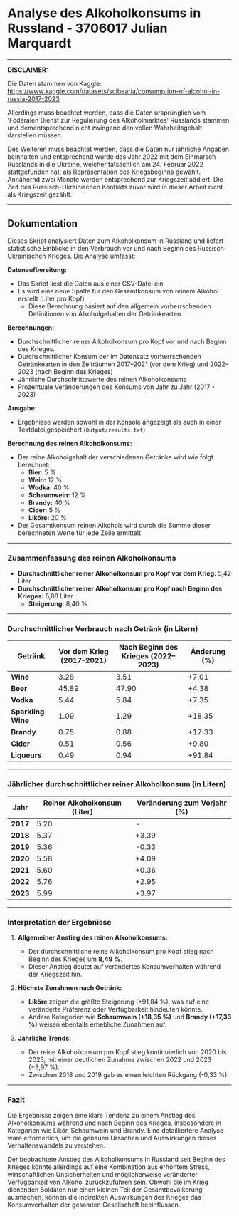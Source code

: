 # Analyse des Alkoholkonsums in Russland - 3706017 Julian Marquardt

---
**DISCLAIMER:**

Die Daten stammen von Kaggle: https://www.kaggle.com/datasets/scibearia/consumption-of-alcohol-in-russia-2017-2023

Allerdings muss beachtet werden, dass die Daten ursprünglich vom 'Föderalen Dienst zur Regulierung des Alkoholmarktes'
Russlands stammen und dementsprechend nicht zwingend den vollen Wahrheitsgehalt darstellen müssen.

Des Weiteren muss beachtet werden, dass die Daten nur jährliche Angaben beinhalten und entsprechend wurde das Jahr 2022 mit
dem Einmarsch Russlands in die Ukraine, welcher tatsächlich am 24. Februar 2022 stattgefunden hat, als Repräsentation des Kriegsbeginns gewählt.
Annähernd zwei Monate werden entsprechend zur Kriegszeit addiert. Die Zeit des Russisch-Ukrainischen Konflikts zuvor wird in dieser Arbeit nicht als Kriegszeit gezählt.

---

## Dokumentation

Dieses Skript analysiert Daten zum Alkoholkonsum in Russland und liefert statistische Einblicke in den Verbrauch vor und
nach Beginn des Russisch-Ukrainischen Krieges. Die Analyse umfasst:

**Datenaufbereitung:**
- Das Skript liest die Daten aus einer CSV-Datei ein
- Es wird eine neue Spalte für den Gesamtkonsum von reinem Alkohol erstellt (Liter pro Kopf)
  - Diese Berechnung basiert auf den allgemein vorherrschenden Definitionen von Alkoholgehalten der Getränkearten

**Berechnungen:**
- Durchschnittlicher reiner Alkoholkonsum pro Kopf vor und nach Beginn des Krieges.
- Durchschnittlicher Konsum der im Datensatz vorherrschenden Getränkearten in den Zeiträumen 2017–2021 (vor dem Krieg) und 2022–2023
(nach Beginn des Krieges)
- Jährliche Durchschnittswerte des reinen Alkoholkonsums
- Prozentuale Veränderungen des Konsums von Jahr zu Jahr (2017 - 2023)

**Ausgabe:**
- Ergebnisse werden sowohl in der Konsole angezeigt als auch in einer Textdatei gespeichert (`Output/results.txt`)

**Berechnung des reinen Alkoholkonsums:**
- Der reine Alkoholgehalt der verschiedenen Getränke wird wie folgt berechnet:
  - **Bier:** 5 %
  - **Wein:** 12 %
  - **Wodka:** 40 %
  - **Schaumwein:** 12 %
  - **Brandy:** 40 %
  - **Cider:** 5 %
  - **Liköre:** 20 %
- Der Gesamtkonsum reinen Alkohols wird durch die Summe dieser berechneten Werte für jede Zeile ermittelt

---

### Zusammenfassung des reinen Alkoholkonsums

- **Durchschnittlicher reiner Alkoholkonsum pro Kopf vor dem Krieg:** 5,42 Liter
- **Durchschnittlicher reiner Alkoholkonsum pro Kopf nach Beginn des Krieges:** 5,88 Liter
  - **Steigerung:** 8,40 %

---

### Durchschnittlicher Verbrauch nach Getränk (in Litern)

| Getränk            | Vor dem Krieg (2017–2021) | Nach Beginn des Krieges (2022–2023) | Änderung (%) |
|--------------------|---------------------------|-------------------------------------|--------------|
| **Wine**           | 3.28                      | 3.51                                | +7.01        |
| **Beer**           | 45.89                     | 47.90                               | +4.38        |
| **Vodka**          | 5.44                      | 5.84                                | +7.35        |
| **Sparkling Wine** | 1.09                      | 1.29                                | +18.35       |
| **Brandy**         | 0.75                      | 0.88                                | +17.33       |
| **Сider**          | 0.51                      | 0.56                                | +9.80        |
| **Liqueurs**       | 0.49                      | 0.94                                | +91.84       |

---

### Jährlicher durchschnittlicher reiner Alkoholkonsum (in Litern)

| Jahr     | Reiner Alkoholkonsum (Liter) | Veränderung zum Vorjahr (%) |
|----------|------------------------------|-----------------------------|
| **2017** | 5.20                         | -                           |
| **2018** | 5.37                         | +3.39                       |
| **2019** | 5.36                         | -0.33                       |
| **2020** | 5.58                         | +4.09                       |
| **2021** | 5.60                         | +0.36                       |
| **2022** | 5.76                         | +2.95                       |
| **2023** | 5.99                         | +3.97                       |

---

### Interpretation der Ergebnisse

1. **Allgemeiner Anstieg des reinen Alkoholkonsums:**
   - Der durchschnittliche reine Alkoholkonsum pro Kopf stieg nach Beginn des Krieges um **8,49 %**.
   - Dieser Anstieg deutet auf verändertes Konsumverhalten während der Kriegszeit hin.

2. **Höchste Zunahmen nach Getränk:**
   - **Liköre** zeigen die größte Steigerung (+91,84 %), was auf eine veränderte Präferenz oder Verfügbarkeit hindeuten könnte.
   - Andere Kategorien wie **Schaumwein (+18,35 %)** und **Brandy (+17,33 %)** weisen ebenfalls erhebliche Zunahmen auf.

3. **Jährliche Trends:**
   - Der reine Alkoholkonsum pro Kopf stieg kontinuierlich von 2020 bis 2023, mit einer deutlichen Zunahme zwischen 2022 und 2023 (+3,97 %).
   - Zwischen 2018 und 2019 gab es einen leichten Rückgang (-0,33 %).

---

### Fazit

Die Ergebnisse zeigen eine klare Tendenz zu einem Anstieg des Alkoholkonsums während und nach Beginn des Krieges,
insbesondere in Kategorien wie Likör, Schaumwein und Brandy. Eine detailliertere Analyse wäre erforderlich,
um die genauen Ursachen und Auswirkungen dieses Verhaltenswandels zu verstehen.

Der beobachtete Anstieg des Alkoholkonsums in Russland seit Beginn des Krieges könnte allerdings auf eine Kombination aus
erhöhtem Stress, wirtschaftlichen Unsicherheiten und möglicherweise veränderter Verfügbarkeit von Alkohol zurückzuführen
sein. Obwohl die im Krieg dienenden Soldaten nur einen kleinen Teil der Gesamtbevölkerung ausmachen, können die
indirekten Auswirkungen des Krieges das Konsumverhalten der gesamten Gesellschaft beeinflussen.

